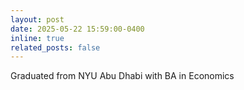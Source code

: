 ```yaml
---
layout: post
date: 2025-05-22 15:59:00-0400
inline: true
related_posts: false
---
```


Graduated from NYU Abu Dhabi with BA in Economics